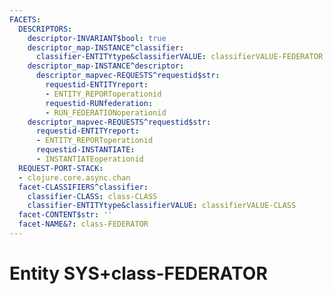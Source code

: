 ```yaml
---
FACETS:
  DESCRIPTORS:
    descriptor-INVARIANT$bool: true
    descriptor_map-INSTANCE^classifier:
      classifier-ENTITYtype&classifierVALUE: classifierVALUE-FEDERATOR
    descriptor_map-INSTANCE^descriptor:
      descriptor_mapvec-REQUESTS^requestid$str:
        requestid-ENTITYreport:
        - ENTITY_REPORToperationid
        requestid-RUNfederation:
        - RUN_FEDERATIONoperationid
    descriptor_mapvec-REQUESTS^requestid$str:
      requestid-ENTITYreport:
      - ENTITY_REPORToperationid
      requestid-INSTANTIATE:
      - INSTANTIATEoperationid
  REQUEST-PORT-STACK:
  - clojure.core.async.chan
  facet-CLASSIFIERS^classifier:
    classifier-CLASS: class-CLASS
    classifier-ENTITYtype&classifierVALUE: classifierVALUE-CLASS
  facet-CONTENT$str: ''
  facet-NAME&?: class-FEDERATOR
---
```

# Entity SYS+class-FEDERATOR

